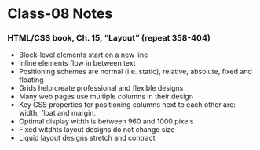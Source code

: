 # Class-08 Notes 

### HTML/CSS book, Ch. 15, “Layout” (repeat 358-404)
* Block-level elements start on a new line
* Inline elements flow in between text
* Positioning schemes are normal (i.e. static), relative, absolute, fixed and floating
* Grids help create professional and flexible designs
* Many web pages use multiple columns in their design
* Key CSS properties for positioning columns next to each other are: width, float and margin.
* Optimal display width is between 960 and 1000 pixels
* Fixed witdhts layout designs do not change size
* Liquid layout designs stretch and contract
